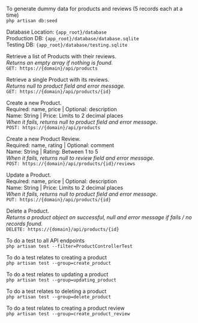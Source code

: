 <p>
To generate dummy data for products and reviews (5 records each at a time)<br/>
<code>php artisan db:seed</code>
</p>

<p>
Database Location: <code>{app_root}/database</code><br/>
Production DB: <code>{app_root}/database/database.sqlite</code><br/>
Testing DB: <code>{app_root}/database/testing.sqlite</code>
</p>

<p>
Retrieve a list of Products with their reviews.<br/>
<i>Returns an empty array if nothing is found.</i><br/>
<code>GET: https://{domain}/api/products</code>
</p>

<p>
Retrieve a single Product with its reviews.<br/>
<i>Returns null to product field and error message.</i><br/>
<code>GET: https://{domain}/api/products/{id}</code>
</p>

<p>
Create a new Product.<br/>
Required: name, price | Optional: description<br/>
Name: String | Price: Limits to 2 decimal places<br/>
<i>When it fails, returns null to product field and error message.</i><br/>
<code>POST: https://{domain}/api/products</code>
</p>

<p>
Create a new Product Review.<br/>
Required: name, rating | Optional: comment<br/>
Name: String | Rating: Between 1 to 5<br/>
<i>When it fails, returns null to review field and error message.</i><br/>
<code>POST: https://{domain}/api/products/{id}/reviews</code>
</p>

<p>
Update a Product.<br/>
Required: name, price | Optional: description<br/>
Name: String | Price: Limits to 2 decimal places<br/>
<i>When it fails, returns null to product field and error message.</i><br/>
<code>PUT: https://{domain}/api/products/{id}</code>
</p>

<p>
Delete a Product.<br/>
<i>Returns a product object on successful, null and error message if fails / no records found.</i><br/>
<code>DELETE: https://{domain}/api/products/{id}</code>
</p>

<p>
To do a test to all API endpoints<br/>
<code>php artisan test --filter=ProductControllerTest</code>
</p>

<p>
To do a test relates to creating a product<br/>
<code>php artisan test --group=create_product</code>
</p>

<p>
To do a test relates to updating a product<br/>
<code>php artisan test --group=updating_product</code>
</p>

<p>
To do a test relates to deleting a product<br/>
<code>php artisan test --group=delete_product</code>
</p>

<p>
To do a test relates to creating a product review<br/>
<code>php artisan test --group=create_product_review</code>
</p>
